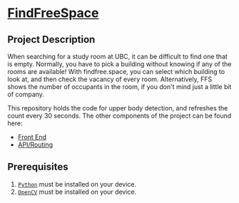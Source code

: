 # [FindFreeSpace](http://www.findfree.space/)

## Project Description
When searching for a study room at UBC, it can be difficult to find one that is empty. Normally, you have to pick a building without knowing if any of the rooms are available! With findfree.space, you can select which building to look at, and then check the vacancy of every room. Alternatively, FFS shows the number of occupants in the room, if you don't mind just a little bit of company.

This repository holds the code for upper body detection, and refreshes the count every 30 seconds. The other components of the project can be found here:
* [Front End](https://github.com/eeseee/findfreespace-client)
* [API/Routing](https://github.com/rickrm/findfreespace-web)

## Prerequisites
1) [`Python`](https://www.python.org/) must be installed on your device.
2) [`OpenCV`](https://opencv.org/releases/) must be installed on your device.
